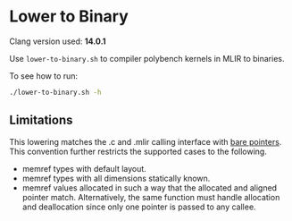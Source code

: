# Lower to Binary

Clang version used: **14.0.1**

Use `lower-to-binary.sh` to compiler polybench kernels in MLIR to binaries.

To see how to run:

```sh
./lower-to-binary.sh -h
```

## Limitations
This lowering matches the .c and .mlir calling interface with [bare pointers](https://mlir.llvm.org/docs/TargetLLVMIR/#bare-pointer-calling-convention-for-ranked-memref).
This convention further restricts the supported cases to the following.
- memref types with default layout.
- memref types with all dimensions statically known.
- memref values allocated in such a way that the allocated and aligned pointer match. Alternatively, the same function must handle allocation and deallocation since only one pointer is passed to any callee.


